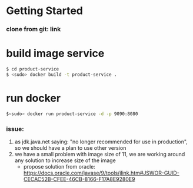 # Getting Started

### clone from git: link
# build image service
```sh
$ cd product-service
$ <sudo> docker build -t product-service .
```
# run docker
```sh
$<sudo> docker run product-service -d -p 9090:8080
```
### issue:
1. as jdk.java.net saying: "no longer recommended for use in production", so we should have a plan to use other version
2. we have a small problem with image size of 11, we are working around any solution to increase size of the image 
	- propose solution from oracle:  https://docs.oracle.com/javase/9/tools/jlink.htm#JSWOR-GUID-CECAC52B-CFEE-46CB-8166-F17A8E9280E9
